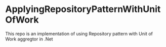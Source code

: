 # ApplyingRepositoryPatternWithUnitOfWork
This repo is an implementation of using Repository pattern with Unit of Work aggregtor in .Net
